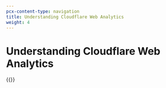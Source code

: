 ```yaml
---
pcx-content-type: navigation
title: Understanding Cloudflare Web Analytics
weight: 4
---
```


# Understanding Cloudflare Web Analytics

{{<directory-listing>}}